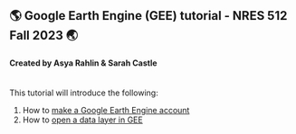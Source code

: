 ## 🌎 Google Earth Engine (GEE) tutorial - NRES 512 Fall 2023 🌏
#### Created by Asya Rahlin & Sarah Castle 

<br>
This tutorial will introduce the following:

1. How to [make a Google Earth Engine account](https://aarahlin.github.io/1)
2. How to [open a data layer in GEE](https://aarahlin.github.io/2)

